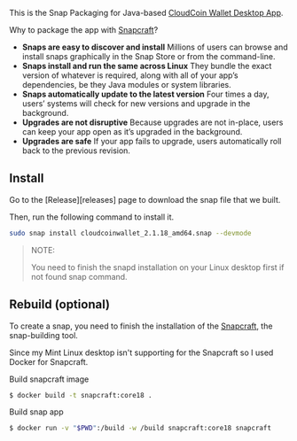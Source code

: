 This is the Snap Packaging for Java-based [CloudCoin Wallet Desktop App](https://cloudcoinconsortium.com/use.html).

Why to package the app with [Snapcraft](https://snapcraft.io/)?

- **Snaps are easy to discover and install**
  Millions of users can browse and install snaps graphically in the Snap Store or from the command-line.
- **Snaps install and run the same across Linux**
  They bundle the exact version of whatever is required, along with all of your app’s dependencies, be they Java modules or system libraries.
- **Snaps automatically update to the latest version**
  Four times a day, users’ systems will check for new versions and upgrade in the background.
- **Upgrades are not disruptive**
  Because upgrades are not in-place, users can keep your app open as it’s upgraded in the background.
- **Upgrades are safe**
  If your app fails to upgrade, users automatically roll back to the previous revision.

## Install

Go to the [Release][releases] page to download the snap file that we built.

Then, run the following command to install it.

```bash
sudo snap install cloudcoinwallet_2.1.18_amd64.snap --devmode
```

> NOTE:
>
> You need to finish the snapd installation on your Linux desktop first if not found snap command.

## Rebuild (optional)

To create a snap, you need to finish the installation of the [Snapcraft](https://snapcraft.io/), the snap-building tool.

Since my Mint Linux desktop isn't supporting for the Snapcraft so I used Docker for Snapcraft.

Build snapcraft image

```bash
$ docker build -t snapcraft:core18 .
```

Build snap app

```bash
$ docker run -v "$PWD":/build -w /build snapcraft:core18 snapcraft
```

